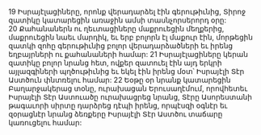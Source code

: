 19 Իսրայէլացիները, որոնք վերադարձել էին գերութիւնից, Տիրոջ զատիկը կատարեցին առաջին ամսի տասնչորսերորդ օրը: 20 Քահանաներն ու ղեւտացիները մաքրուեցին մեղքերից, մաքրուեցին նաեւ մարդիկ, եւ երբ բոլորն էլ մաքուր էին, մորթեցին զատկի զոհը գերութիւնից բոլոր վերադարձածների եւ իրենց եղբայրների ու քահանաների համար: 21 Իսրայէլացիները կերան զատիկը բոլոր նրանց հետ, ովքեր զատուել էին այդ երկրի այլազգիների պղծութիւնից եւ եկել էին իրենց մօտ՝ Իսրայէլի Տէր Աստծուն փնտռելու համար: 22 Եօթը օր նրանք կատարեցին Բաղարջակերաց տօնը, ուրախացան Երուսաղէմում, որովհետեւ Իսրայէլի Տէր Աստուածը ուրախացրեց նրանց, Տէրը Ասորեստանի թագաւորի սիրտը դարձրեց դէպի իրենց, որպէսզի օգնէր եւ զօրացնէր նրանց ձեռքերը Իսրայէլի Տէր Աստծու տաճարը կառուցելու համար:
